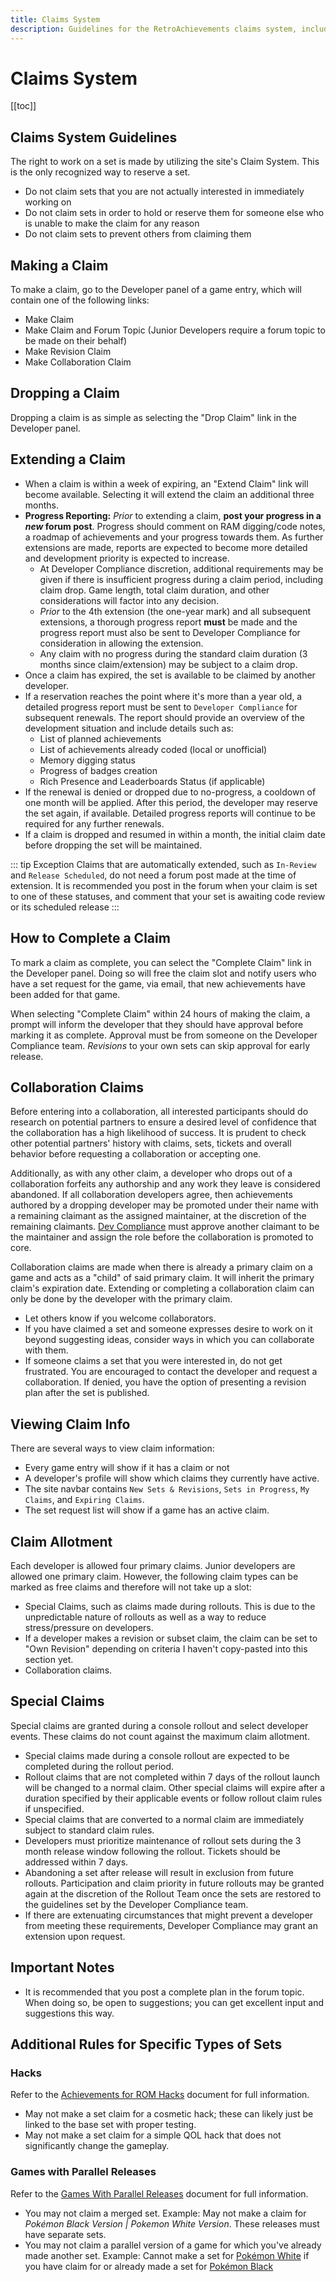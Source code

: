```yaml
---
title: Claims System
description: Guidelines for the RetroAchievements claims system, including how to make, extend, and complete claims for achievement sets, with specific rules for collaboration claims, claim allotment, and progress reporting.
---
```


# Claims System

[[toc]]

## Claims System Guidelines

The right to work on a set is made by utilizing the site's Claim System. This is the only recognized way to reserve a set.
- Do not claim sets that you are not actually interested in immediately working on
- Do not claim sets in order to hold or reserve them for someone else who is unable to make the claim for any reason
- Do not claim sets to prevent others from claiming them

## Making a Claim

To make a claim, go to the Developer panel of a game entry, which will contain one of the following links:

- Make Claim
- Make Claim and Forum Topic (Junior Developers require a forum topic to be made on their behalf)
- Make Revision Claim
- Make Collaboration Claim

## Dropping a Claim

Dropping a claim is as simple as selecting the "Drop Claim" link in the Developer panel.

## Extending a Claim

- When a claim is within a week of expiring, an "Extend Claim" link will become available. Selecting it will extend the claim an additional three months.
- **Progress Reporting:** _Prior_ to extending a claim, **post your progress in a _new_ forum post**. Progress should comment on RAM digging/code notes, a roadmap of achievements and your progress towards them. As further extensions are made, reports are expected to become more detailed and development priority is expected to increase.
  - At Developer Compliance discretion, additional requirements may be given if there is insufficient progress during a claim period, including claim drop. Game length, total claim duration, and other considerations will factor into any decision.
  - _Prior_ to the 4th extension (the one-year mark) and all subsequent extensions, a thorough progress report **must** be made and the progress report must also be sent to Developer Compliance for consideration in allowing the extension.
  - Any claim with no progress during the standard claim duration (3 months since claim/extension) may be subject to a claim drop.
- Once a claim has expired, the set is available to be claimed by another developer.
- If a reservation reaches the point where it's more than a year old, a detailed progress report must be sent to `Developer Compliance` for subsequent renewals. The report should provide an overview of the development situation and include details such as:
  - List of planned achievements
  - List of achievements already coded (local or unofficial)
  - Memory digging status
  - Progress of badges creation
  - Rich Presence and Leaderboards Status (if applicable)
- If the renewal is denied or dropped due to no-progress, a cooldown of one month will be applied. After this period, the developer may reserve the set again, if available. Detailed progress reports will continue to be required for any further renewals.
- If a claim is dropped and resumed in within a month, the initial claim date before dropping the set will be maintained.

::: tip Exception
Claims that are automatically extended, such as `In-Review` and `Release Scheduled`, do not need a forum post made at the time of extension. It is recommended you post in the forum when your claim is set to one of these statuses, and comment that your set is awaiting code review or its scheduled release
:::

## How to Complete a Claim

To mark a claim as complete, you can select the "Complete Claim" link in the Developer panel. Doing so will free the claim slot and notify users who have a set request for the game, via email, that new achievements have been added for that game.

When selecting "Complete Claim" within 24 hours of making the claim, a prompt will inform the developer that they should have approval before marking it as complete. Approval must be from someone on the Developer Compliance team. _Revisions_ to your own sets can skip approval for early release.

## Collaboration Claims

Before entering into a collaboration, all interested participants should do research on potential partners to ensure a desired level of confidence that the collaboration has a high likelihood of success. It is prudent to check other potential partners' history with claims, sets, tickets and overall behavior before requesting a collaboration or accepting one.

Additionally, as with any other claim, a developer who drops out of a collaboration forfeits any authorship and any work they leave is considered abandoned. If all collaboration developers agree, then achievements authored by a dropping developer may be promoted under their name with a remaining claimant as the assigned maintainer, at the discretion of the remaining claimants. [Dev Compliance](https://retroachievements.org/messages/create?to=DevCompliance) must approve another claimant to be the maintainer and assign the role before the collaboration is promoted to core.

Collaboration claims are made when there is already a primary claim on a game and acts as a "child" of said primary claim. It will inherit the primary claim's expiration date. Extending or completing a collaboration claim can only be done by the developer with the primary claim.

- Let others know if you welcome collaborators.
- If you have claimed a set and someone expresses desire to work on it beyond suggesting ideas, consider ways in which you can collaborate with them.
- If someone claims a set that you were interested in, do not get frustrated. You are encouraged to contact the developer and request a collaboration. If denied, you have the option of presenting a revision plan after the set is published.

## Viewing Claim Info

There are several ways to view claim information:

- Every game entry will show if it has a claim or not
- A developer's profile will show which claims they currently have active.
- The site navbar contains `New Sets & Revisions`, `Sets in Progress`, `My Claims`, and `Expiring Claims`.
- The set request list will show if a game has an active claim.

## Claim Allotment

Each developer is allowed four primary claims. Junior developers are allowed one primary claim. However, the following claim types can be marked as free claims and therefore will not take up a slot:

- Special Claims, such as claims made during rollouts. This is due to the unpredictable nature of rollouts as well as a way to reduce stress/pressure on developers.
- If a developer makes a revision or subset claim, the claim can be set to "Own Revision" depending on criteria I haven't copy-pasted into this section yet.
- Collaboration claims.

## Special Claims

Special claims are granted during a console rollout and select developer events.  These claims do not count against the maximum claim allotment.

- Special claims made during a console rollout are expected to be completed during the rollout period.
- Rollout claims that are not completed within 7 days of the rollout launch will be changed to a normal claim. Other special claims will expire after a duration specified by their applicable events or follow rollout claim rules if unspecified.
- Special claims that are converted to a normal claim are immediately subject to standard claim rules.
- Developers must prioritize maintenance of rollout sets during the 3 month release window following the rollout.  Tickets should be addressed within 7 days.
- Abandoning a set after release will result in exclusion from future rollouts.  Participation and claim priority in future rollouts may be granted again at the discretion of the Rollout Team once the sets are restored to the guidelines set by the Developer Compliance team.
- If there are extenuating circumstances that might prevent a developer from meeting these requirements, Developer Compliance may grant an extension upon request.

## Important Notes

- It is recommended that you post a complete plan in the forum topic. When doing so, be open to suggestions; you can get excellent input and suggestions this way.

## Additional Rules for Specific Types of Sets

### Hacks

Refer to the [Achievements for ROM Hacks](/guidelines/content/achievements-for-rom-hacks) document for full information.

- May not make a set claim for a cosmetic hack; these can likely just be linked to the base set with proper testing.
- May not make a set claim for a simple QOL hack that does not significantly change the gameplay.

### Games with Parallel Releases

Refer to the [Games With Parallel Releases](/guidelines/content/games-with-parallel-releases) document for full information.

- You may not claim a merged set. Example: May not make a claim for *Pokémon Black Version | Pokemon White Version*. These releases must have separate sets.
- You may not claim a parallel version of a game for which you've already made another set. Example: Cannot make a set for [Pokémon White](https://retroachievements.org/game/16211) if you have claim for or already made a set for [Pokémon Black](https://retroachievements.org/game/3887)
